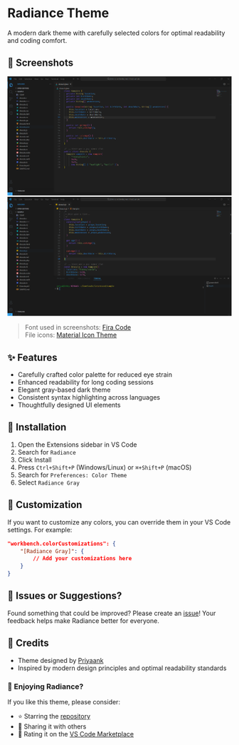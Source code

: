 # Radiance Theme

A modern dark theme with carefully selected colors for optimal readability and coding comfort.

## 📸 Screenshots

![](https://raw.githubusercontent.com/PRIYAANK2510/Radiance/refs/heads/main/assets/SS%20(2).png)
![](https://raw.githubusercontent.com/PRIYAANK2510/Radiance/refs/heads/main/assets/SS%20(1).png)

> Font used in screenshots: [Fira Code](https://github.com/tonsky/FiraCode)  
> File icons: [Material Icon Theme](https://marketplace.visualstudio.com/items?itemName=PKief.material-icon-theme)

## ✨ Features

- Carefully crafted color palette for reduced eye strain
- Enhanced readability for long coding sessions
- Elegant gray-based dark theme
- Consistent syntax highlighting across languages
- Thoughtfully designed UI elements

## 🚀 Installation

1. Open the Extensions sidebar in VS Code
2. Search for `Radiance`
3. Click Install
4. Press `Ctrl+Shift+P` (Windows/Linux) or `⌘+Shift+P` (macOS)
5. Search for `Preferences: Color Theme`
6. Select `Radiance Gray`

## 🎨 Customization

If you want to customize any colors, you can override them in your VS Code settings. For example:

```json
"workbench.colorCustomizations": {
    "[Radiance Gray]": {
        // Add your customizations here
    }
}
```

## 🐛 Issues or Suggestions?

Found something that could be improved? Please create an [issue](https://github.com/PRIYAANK2510/Radiance/issues)! Your feedback helps make Radiance better for everyone.

## 📝 Credits

- Theme designed by [Priyaank](https://github.com/PRIYAANK2510)
- Inspired by modern design principles and optimal readability standards


### 🌟 Enjoying Radiance?

If you like this theme, please consider:
- ⭐ Starring the [repository](https://github.com/PRIYAANK2510/Radiance)
- 📢 Sharing it with others
- 💝 Rating it on the [VS Code Marketplace](https://marketplace.visualstudio.com/items?itemName=Priyaank.radiancexx)